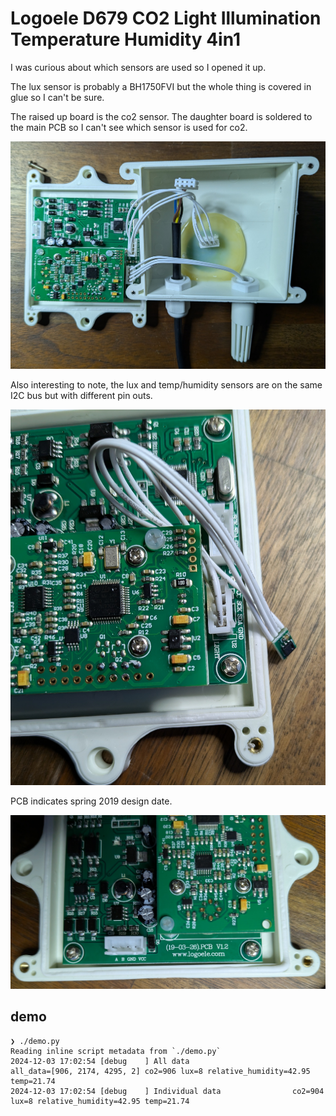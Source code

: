 <!-- markdownlint-disable-file MD045 -->
# Logoele D679 CO2 Light Illumination Temperature Humidity 4in1

I was curious about which sensors are used so I opened it up.

The lux sensor is probably a BH1750FVI but the whole thing is covered in glue so I can't be sure.

The raised up board is the co2 sensor. The daughter board is soldered to the main PCB so I can't see which sensor is used for co2.

![](./_docs/01.jpg)

Also interesting to note, the lux and temp/humidity sensors are on the same I2C bus but with different pin outs.

![](./_docs/02.jpg)

PCB indicates spring 2019 design date.

![](./_docs/03.jpg)

## demo

```shell
❯ ./demo.py
Reading inline script metadata from `./demo.py`
2024-12-03 17:02:54 [debug    ] All data                       all_data=[906, 2174, 4295, 2] co2=906 lux=8 relative_humidity=42.95 temp=21.74
2024-12-03 17:02:54 [debug    ] Individual data                co2=904 lux=8 relative_humidity=42.95 temp=21.74
```
